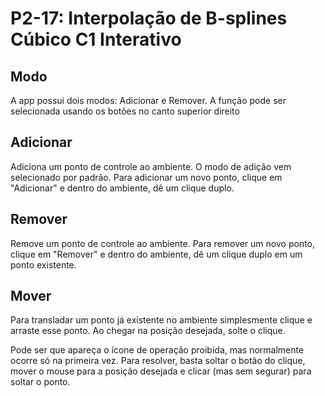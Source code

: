 P2-17: Interpolação de B-splines Cúbico C1 Interativo
====================

Modo
---

A app possui dois modos: Adicionar e Remover. A função pode ser selecionada usando os botões no canto superior direito

Adicionar
--

Adiciona um ponto de controle ao ambiente.
O modo de adição vem selecionado por padrão. 
Para adicionar um novo ponto, clique em "Adicionar" e dentro do ambiente, dê um clique duplo.

Remover
--

Remove um ponto de controle ao ambiente.
Para remover um novo ponto, clique em "Remover" e dentro do ambiente, dê um clique duplo em um ponto existente.

Mover
--

Para transladar um ponto já existente no ambiente simplesmente clique e arraste esse ponto. Ao chegar na posição desejada,
solte o clique.

Pode ser que apareça o ícone de operação proibída, mas normalmente ocorre só na primeira vez. Para resolver, basta
soltar o botão do clique, mover o mouse para a posição desejada e clicar (mas sem segurar) para soltar o ponto.
